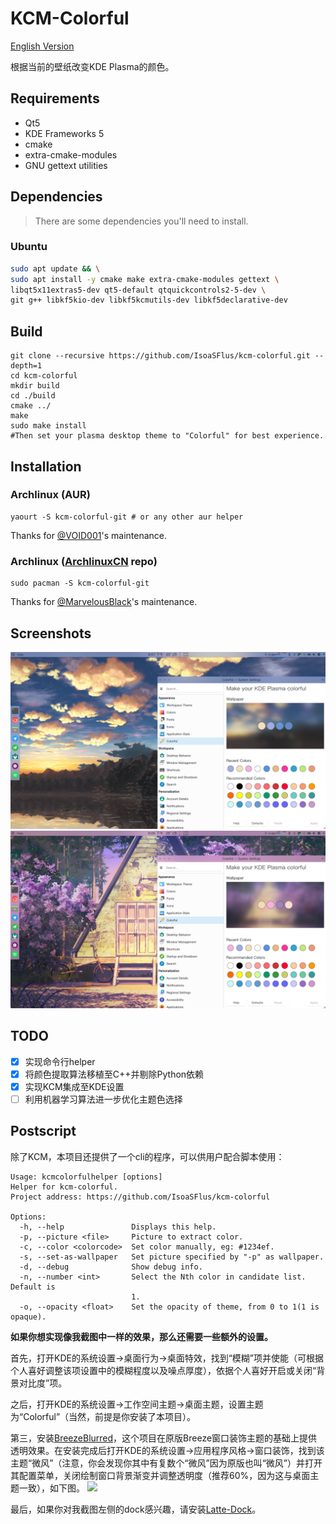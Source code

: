 # KCM-Colorful
[English Version](https://github.com/IsoaSFlus/kcm-colorful/blob/master/README.en.md)

根据当前的壁纸改变KDE Plasma的颜色。

## Requirements
* Qt5
* KDE Frameworks 5
* cmake
* extra-cmake-modules
* GNU gettext utilities

## Dependencies
> There are some dependencies you'll need to install.  

### Ubuntu

```bash
sudo apt update && \
sudo apt install -y cmake make extra-cmake-modules gettext \
libqt5x11extras5-dev qt5-default qtquickcontrols2-5-dev \
git g++ libkf5kio-dev libkf5kcmutils-dev libkf5declarative-dev
```

## Build
```
git clone --recursive https://github.com/IsoaSFlus/kcm-colorful.git --depth=1
cd kcm-colorful
mkdir build
cd ./build
cmake ../
make
sudo make install
#Then set your plasma desktop theme to "Colorful" for best experience.
```

## Installation
### Archlinux (AUR)
```
yaourt -S kcm-colorful-git # or any other aur helper
```
Thanks for [@VOID001](https://github.com/VOID001)'s maintenance.

### Archlinux ([ArchlinuxCN](https://wiki.archlinux.org/index.php/Unofficial_user_repositories#archlinuxcn) repo)
```
sudo pacman -S kcm-colorful-git
```
Thanks for [@MarvelousBlack](https://github.com/MarvelousBlack)'s maintenance.

## Screenshots
![a](https://raw.githubusercontent.com/IsoaSFlus/kcm-colorful/master/screenshots/a.png)
![b](https://raw.githubusercontent.com/IsoaSFlus/kcm-colorful/master/screenshots/b.png)

## TODO
- [x] 实现命令行helper
- [x] 将颜色提取算法移植至C++并剔除Python依赖
- [x] 实现KCM集成至KDE设置
- [ ] 利用机器学习算法进一步优化主题色选择

## Postscript
除了KCM，本项目还提供了一个cli的程序，可以供用户配合脚本使用：

```
Usage: kcmcolorfulhelper [options]
Helper for kcm-colorful.
Project address: https://github.com/IsoaSFlus/kcm-colorful

Options:
  -h, --help               Displays this help.
  -p, --picture <file>     Picture to extract color.
  -c, --color <colorcode>  Set color manually, eg: #1234ef.
  -s, --set-as-wallpaper   Set picture specified by "-p" as wallpaper.
  -d, --debug              Show debug info.
  -n, --number <int>       Select the Nth color in candidate list. Default is
                           1.
  -o, --opacity <float>    Set the opacity of theme, from 0 to 1(1 is opaque).
```

**如果你想实现像我截图中一样的效果，那么还需要一些额外的设置。**

首先，打开KDE的系统设置->桌面行为->桌面特效，找到“模糊”项并使能（可根据个人喜好调整该项设置中的模糊程度以及噪点厚度），依据个人喜好开启或关闭“背景对比度”项。

之后，打开KDE的系统设置->工作空间主题->桌面主题，设置主题为“Colorful”（当然，前提是你安装了本项目）。

第三，安装[BreezeBlurred](https://github.com/alex47/BreezeBlurred)，这个项目在原版Breeze窗口装饰主题的基础上提供透明效果。在安装完成后打开KDE的系统设置->应用程序风格->窗口装饰，找到该主题“微风”（注意，你会发现你其中有复数个“微风”因为原版也叫“微风”）并打开其配置菜单，关闭绘制窗口背景渐变并调整透明度（推荐60%，因为这与桌面主题一致），如下图。
![](https://i.loli.net/2018/09/04/5b8e0ce1a79a7.png)

最后，如果你对我截图左侧的dock感兴趣，请安装[Latte-Dock](https://github.com/psifidotos/Latte-Dock)。
